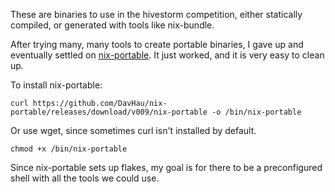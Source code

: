 These are binaries to use in the hivestorm competition, either statically compiled, or generated with tools like nix-bundle. 


After trying many, many tools to create portable binaries, I gave up and eventually settled on [nix-portable](https://github.com/DavHau/nix-portable/). It just worked, and it is very easy to clean up. 

To install nix-portable:

`curl https://github.com/DavHau/nix-portable/releases/download/v009/nix-portable -o /bin/nix-portable`

Or use wget, since sometimes curl isn't installed by default.

`chmod +x /bin/nix-portable`

Since nix-portable sets up flakes, my goal is for there to be a preconfigured shell with all the tools we could use. 
